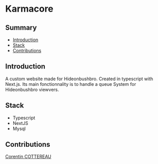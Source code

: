 # Karmacore

## Summary

- [Introduction](#introduction)
- [Stack](#stack)
- [Contributions](#contributions)

## Introduction

A custom website made for Hideonbushbro. Created in typescript with Next.js.
Its main fonctionnality is to handle a queue System for Hideonbushbro viewvers.

## Stack

- Typescript
- NextJS
- Mysql

## Contributions

[Corentin COTTEREAU](https://github.com/Corentin-cott)
